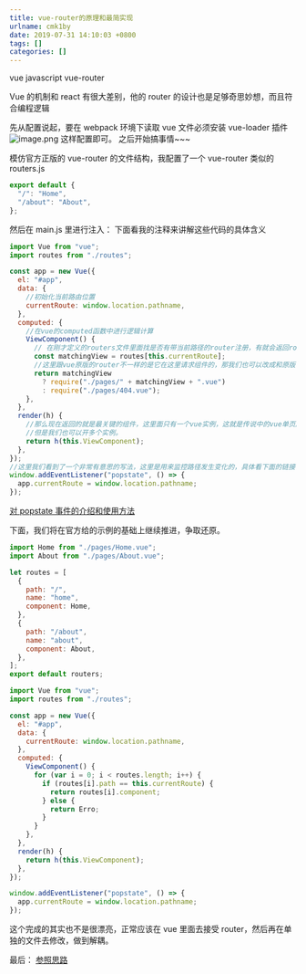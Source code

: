 ```yaml
---
title: vue-router的原理和最简实现
urlname: cmk1by
date: 2019-07-31 14:10:03 +0800
tags: []
categories: []
---
```


vue javascript vue-router

Vue 的机制和 react 有很大差别，他的 router 的设计也是足够奇思妙想，而且符合编程逻辑

先从配置说起，要在 webpack 环境下读取 vue 文件必须安装 vue-loader 插件![image.png](https://cdn.nlark.com/yuque/0/2019/png/247878/1564553659698-52bf9947-1d61-4b58-9a9c-b353f79ae39c.png#align=left&display=inline&height=341&name=image.png&originHeight=341&originWidth=383&size=14201&status=done&width=383)
这样配置即可。
之后开始搞事情~~~

模仿官方正版的 vue-router 的文件结构，我配置了一个 vue-router 类似的 routers.js

```javascript
export default {
  "/": "Home",
  "/about": "About",
};
```

然后在 main.js 里进行注入：
下面看我的注释来讲解这些代码的具体含义

```javascript
import Vue from "vue";
import routes from "./routes";

const app = new Vue({
  el: "#app",
  data: {
    //初始化当前路由位置
    currentRoute: window.location.pathname,
  },
  computed: {
    //在vue的computed函数中进行逻辑计算
    ViewComponent() {
      // 在刚才定义的routers文件里面找是否有带当前路径的router注册，有就会返回routes[this.currentRoute]的值，没有就会返回undefined
      const matchingView = routes[this.currentRoute];
      //这里跟vue原版的router不一样的是它在这里请求组件的，那我们也可以改成和原版一样的模式等会看下面
      return matchingView
        ? require("./pages/" + matchingView + ".vue")
        : require("./pages/404.vue");
    },
  },
  render(h) {
    //那么现在返回的就是最关键的组件，这里面只有一个vue实例，这就是传说中的vue单页应用
    //但是我们也可以开多个实例。
    return h(this.ViewComponent);
  },
});
//这里我们看到了一个非常有意思的写法，这里是用来监控路径发生变化的，具体看下面的链接
window.addEventListener("popstate", () => {
  app.currentRoute = window.location.pathname;
});
```

[对 popstate 事件的介绍和使用方法](https://developer.mozilla.org/zh-CN/docs/Web/API/Window/popstate_event)

下面，我们将在官方给的示例的基础上继续推进，争取还原。

```javascript
import Home from "./pages/Home.vue";
import About from "./pages/About.vue";

let routes = [
  {
    path: "/",
    name: "home",
    component: Home,
  },
  {
    path: "/about",
    name: "about",
    component: About,
  },
];
export default routers;
```

```javascript
import Vue from "vue";
import routes from "./routes";

const app = new Vue({
  el: "#app",
  data: {
    currentRoute: window.location.pathname,
  },
  computed: {
    ViewComponent() {
      for (var i = 0; i < routes.length; i++) {
        if (routes[i].path == this.currentRoute) {
          return routes[i].component;
        } else {
          return Erro;
        }
      }
    },
  },
  render(h) {
    return h(this.ViewComponent);
  },
});

window.addEventListener("popstate", () => {
  app.currentRoute = window.location.pathname;
});
```

这个完成的其实也不是很漂亮，正常应该在 vue 里面去接受 router，然后再在单独的文件去修改，做到解耦。

最后：
[参照思路](https://github.com/chrisvfritz/vue-2.0-simple-routing-example)
